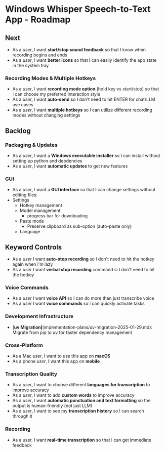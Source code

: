 # Windows Whisper Speech-to-Text App - Roadmap

## Next
- As a *user*, I want **start/stop sound feedback** so that I know when recording begins and ends
- As a *user*, I want **better icons** so that I can easily identify the app state in the system tray

### Recording Modes & Multiple Hotkeys
- As a *user*, I want **recording mode option** (hold key vs start/stop) so that I can choose my preferred interaction style
- As a *user*, I want **auto-send** so I don't need to hit ENTER for chat/LLM use cases
- As a *user*, I want **multiple hotkeys** so I can utilize different recording modes without changing settings

## Backlog

### Packaging & Updates
- As a *user*, I want a **Windows executable installer** so I can install without setting up python and depdencies
- As a *user*, I want **automatic updates** to get new features

### GUI
- As a *user*, I want a **GUI interface** so that I can change settings without editing files:
- Settings
    - Hotkey management
    - Model management
        - progress bar for downloading
    - Paste mode
        - Preserve clipboard as sub-option (auto-paste only)
    - Language

## Keyword Controls
- As a *user* I want **auto-stop recording** so I don't need to hit the hotkey again when i'm lazy
- As a *user* I want **verbal stop recording** command si I don't need to hit the hotkey

### Voice Commands
- As a *user* I want **voice API** so I can do more than just transcribe voice
- As a *user* I want **voice commands** so I can quickly activate tasks

### Development Infrastructure
- **[uv Migration]**(implementation-plans/uv-migration-2025-01-29.md): Migrate from pip to uv for faster dependency management

### Cross-Platform
- As a Mac *user*, I want to use this app on **macOS**
- As a phone *user*, I want this app on **mobile**

### Transcription Quality
- As a *user*, I want to choose different **languages for transcription** to improve accuracy
- As a *user*, I want to add **custom words** to improve accuracy
- As a *user*, I want **automatic punctuation and text formatting** so the output is human-friendly (not just LLM)
- As a *user*, I want to see my **transcription history** so I can search through it

### Recording
- As a user, I want **real-time transcription** so that I can get immediate feedback